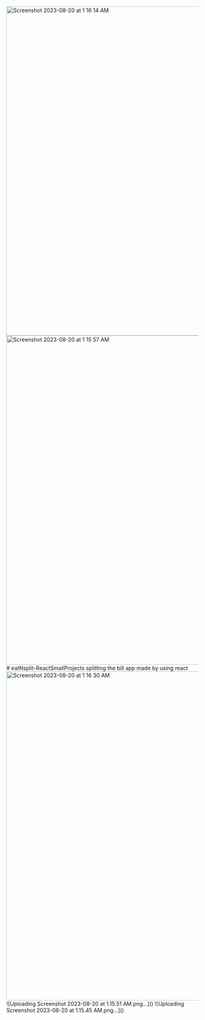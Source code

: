 <img width="863" alt="Screenshot 2023-08-20 at 1 16 14 AM" src="https://github.com/GktgYildiz/eatNsplit-ReactSmallProjects/assets/102765970/3a02e884-68b7-43df-a8f1-3524d09da04b">
<img width="863" alt="Screenshot 2023-08-20 at 1 15 57 AM" src="https://github.com/GktgYildiz/eatNsplit-ReactSmallProjects/assets/102765970/03f63686-5752-4121-9ab6-4fd4ea3039c9">
# eatNsplit-ReactSmallProjects
splitting the bill app made by using react

<img width="863" alt="Screenshot 2023-08-20 at 1 16 30 AM" src="https://github.com/GktgYildiz/eatNsplit-ReactSmallProjects/assets/102765970/82e7d734-9ea0-4dcc-833c-5c0a55b61173">
![Uploading Screenshot 2023-08-20 at 1.15.51 AM.png…]()
![Uploading Screenshot 2023-08-20 at 1.15.45 AM.png…]()
